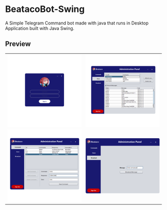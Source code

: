 # BeatacoBot-Swing

A Simple Telegram Command bot made with java that runs in Desktop Application built with Java Swing.


## Preview
|  |  |
| :---:                              | :---:                             |
| ![](admin-login.png)  | ![](admin-users.png) |
| ![](admin-commands.png)  | ![](admin-broadcast.png) |
